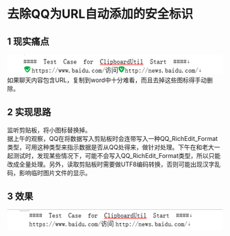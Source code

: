 # 去除QQ为URL自动添加的安全标识
## 1 现实痛点
![](https://github.com/dbt4516/cpUtil/blob/master/raw/cbUtil1.png)<br>
如果聊天内容包含URL，复制到word中十分难看，而且去掉这些图标得手动删除。
## 2 实现思路
监听剪贴板，将小图标替换掉。<br>
据上午的观察，QQ在将数据写入剪贴板时会连带写入一种QQ_RichEdit_Format类型，可用这种类型来指示数据是否从QQ处得来，做针对处理。下午在和老大一起测试时，发现某些情况下，可能不会写入QQ_RichEdit_Format类型，所以只能改成全量处理。另外，读取剪贴板时需要做UTF8编码转换，否则可能出现汉字乱码，影响临时图片文件的显示。
## 3 效果
![](https://github.com/dbt4516/cpUtil/blob/master/raw/cbUtil2.png)<br>
